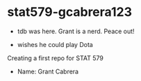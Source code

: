 # stat579-gcabrera123


* tdb was here. Grant is a nerd. Peace out!


* wishes he could play Dota

Creating a first repo for STAT 579

* Name: Grant Cabrera


